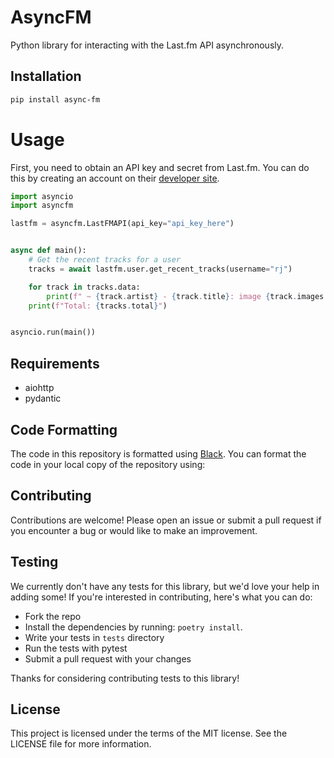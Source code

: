 # AsyncFM

Python library for interacting with the Last.fm API asynchronously.

## Installation

```bash
pip install async-fm
```

# Usage
First, you need to obtain an API key and secret from Last.fm. You can do this by creating an account on their [developer site](https://www.last.fm/api/account/create).


```python
import asyncio
import asyncfm

lastfm = asyncfm.LastFMAPI(api_key="api_key_here")


async def main():
    # Get the recent tracks for a user
    tracks = await lastfm.user.get_recent_tracks(username="rj")

    for track in tracks.data:
        print(f" ~ {track.artist} - {track.title}: image {track.images.extralarge}")
    print(f"Total: {tracks.total}")


asyncio.run(main())
```

## Requirements
- aiohttp
- pydantic

## Code Formatting
The code in this repository is formatted using [Black](https://github.com/psf/black). You can format the code in your local copy of the repository using:

## Contributing
Contributions are welcome! Please open an issue or submit a pull request if you encounter a bug or would like to make an improvement.

## Testing
We currently don't have any tests for this library, but we'd love your help in adding some! If you're interested in contributing, here's what you can do:

- Fork the repo
- Install the dependencies by running: `poetry install`.
- Write your tests in `tests` directory
- Run the tests with pytest
- Submit a pull request with your changes

Thanks for considering contributing tests to this library!

## License
This project is licensed under the terms of the MIT license. See the LICENSE file for more information.